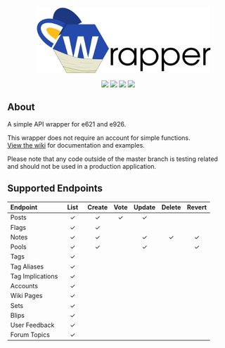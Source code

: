 <p align="center"> 
&nbsp; &nbsp; &nbsp; <img src="https://github.com/Armored-Dragon/e621-api-wrapper/blob/master/images/e621_api_wrapper_logo_(1.0.0).png?raw=true" height="150">
</p>
<p align="center">
<img src="https://img.shields.io/npm/dt/e621-api-wrapper?style=for-the-badge">
<img src="https://img.shields.io/github/contributors/armored-dragon/e621-api-wrapper?style=for-the-badge">
<img src="https://img.shields.io/github/issues-raw/armored-dragon/e621-api-wrapper?style=for-the-badge">
<img src="https://img.shields.io/github/languages/code-size/armored-dragon/e621-api-wrapper?style=for-the-badge">

</p>

## About
A simple API wrapper for e621 and e926.<br>

This wrapper does not require an account for simple functions.<br>
[View the wiki](https://github.com/Armored-Dragon/e621-api-wrapper/wiki) for documentation and examples.


Please note that any code outside of the master branch is testing related and should not be used in a production application.

## Supported Endpoints
| Endpoint | &nbsp; List &nbsp; | Create | Vote | Update | Delete | Revert |
|:---|:---:|:---:|:---:|:---:|:---:|:---:|
|Posts|✓|✓|✓|✓|||
|Flags|✓|✓|||||
|Notes|✓|✓||✓|✓|✓|
|Pools|✓|✓||✓||✓|
|Tags|✓||||||
|Tag Aliases|✓||||||
|Tag Implications|✓||||||
|Accounts|✓||||||
|Wiki Pages|✓||||||
|Sets|✓||||||
|Blips|✓||||||
|User Feedback|✓||||||
|Forum Topics|✓||||||
